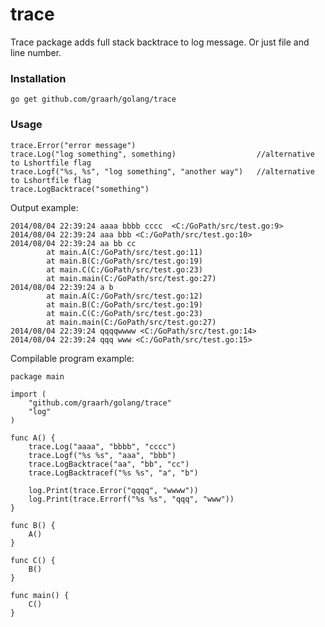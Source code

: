 trace
======

Trace package adds full stack backtrace to log message.
Or just file and line number.

### Installation
    go get github.com/graarh/golang/trace

### Usage
``` golang
trace.Error("error message")
trace.Log("log something", something)                  //alternative to Lshortfile flag
trace.Logf("%s, %s", "log something", "another way")   //alternative to Lshortfile flag
trace.LogBacktrace("something")
```

Output example:
```
2014/08/04 22:39:24 aaaa bbbb cccc  <C:/GoPath/src/test.go:9>
2014/08/04 22:39:24 aaa bbb <C:/GoPath/src/test.go:10>
2014/08/04 22:39:24 aa bb cc
        at main.A(C:/GoPath/src/test.go:11)
        at main.B(C:/GoPath/src/test.go:19)
        at main.C(C:/GoPath/src/test.go:23)
        at main.main(C:/GoPath/src/test.go:27)
2014/08/04 22:39:24 a b
        at main.A(C:/GoPath/src/test.go:12)
        at main.B(C:/GoPath/src/test.go:19)
        at main.C(C:/GoPath/src/test.go:23)
        at main.main(C:/GoPath/src/test.go:27)
2014/08/04 22:39:24 qqqqwwww <C:/GoPath/src/test.go:14>
2014/08/04 22:39:24 qqq www <C:/GoPath/src/test.go:15>
```

Compilable program example:
``` golang
package main

import (
	"github.com/graarh/golang/trace"
	"log"
)

func A() {
	trace.Log("aaaa", "bbbb", "cccc")
	trace.Logf("%s %s", "aaa", "bbb")
	trace.LogBacktrace("aa", "bb", "cc")
	trace.LogBacktracef("%s %s", "a", "b")

	log.Print(trace.Error("qqqq", "wwww"))
	log.Print(trace.Errorf("%s %s", "qqq", "www"))
}

func B() {
	A()
}

func C() {
	B()
}

func main() {
	C()
}

```
